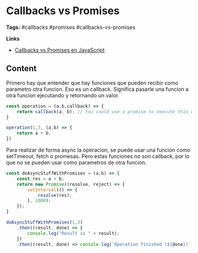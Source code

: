 # Callbacks vs Promises

**Tags:** #callbacks #promises #callbacks-vs-promises

**Links**
- [Callbacks vs Promises en JavaScript](https://youtu.be/frm0CHyeSbE)

## Content

Primero hay que entender que hay funciones que pueden recibir como parametro otra funcion. Eso es un callback. Significa pasarle una funcion a otra funcion ejecutando y retornando un valor.

```javascript
const operation = (a,b,callback) => {
    return callback(a, b); // You could use a promise to execute this operation asynchronously
}

operation(1,3, (a,b) => {
    return a + b;
})
```

Para realizar de forma async la operacion, se puede usar una funcion como setTimeout, fetch o promesas. Pero estas funciones no son callback, por lo que no se pueden usar como parametros de otra funcion.

```javascript
const doAsyncStuffWithPromises = (a,b) => {
    const res = a + b;
    return new Promise((resolve, reject) => {
        setInterval(() => {
            resolve(res);
        }, 1000);
    });
}

doAsyncStuffWithPromises(1,3)
    .then((result, done) => {
        console.log("Result is " + result);
    })
    .then((result, done) => console.log(`Operation finished (${done})`));
```